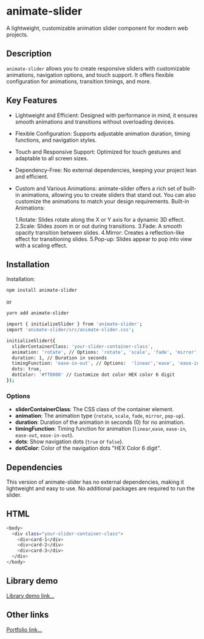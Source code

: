 # animate-slider

A lightweight, customizable animation slider component for modern web projects.

## Description

`animate-slider` allows you to create responsive sliders with customizable animations, navigation options, and touch support. It offers flexible configuration for animations, transition timings, and more.

## Key Features

- Lightweight and Efficient: Designed with performance in mind, it ensures smooth animations and transitions without overloading devices.
- Flexible Configuration: Supports adjustable animation duration, timing functions, and navigation styles.
- Touch and Responsive Support: Optimized for touch gestures and adaptable to all screen sizes.
- Dependency-Free: No external dependencies, keeping your project lean and efficient.
- Custom and Various Animations:
  animate-slider offers a rich set of built-in animations, allowing you to create sliders that stand out. You can also customize the animations to match your design requirements.
  Built-in Animations:

  1.Rotate: Slides rotate along the X or Y axis for a dynamic 3D effect.
  2.Scale: Slides zoom in or out during transitions.
  3.Fade: A smooth opacity transition between slides.
  4.Mirror: Creates a reflection-like effect for transitioning slides.
  5.Pop-up: Slides appear to pop into view with a scaling effect.

## Installation

Installation:

```bash
npm install animate-slider
```

or

```bash
yarn add animate-slider
```

```bash
import { initializeSlider } from 'animate-slider';
import 'animate-slider/src/animate-slider.css';

initializeSlider({
  sliderContainerClass: 'your-slider-container-class',
  animation: 'rotate', // Options: 'rotate', 'scale', 'fade', 'mirror', 'pop-up'
  duration: 1, // Duration in seconds
  timingFunction: 'ease-in-out', // Options:  'linear','ease', 'ease-in', 'ease-out', 'ease-in-out'
  dots: true,
  dotColor: '#ff0000' // Customize dot color HEX color 6 digit
});
```

### Options

- **sliderContainerClass**: The CSS class of the container element.
- **animation**: The animation type (`rotate`, `scale`, `fade`, `mirror`, `pop-up`).
- **duration**: Duration of the animation in seconds (0) for no animation.
- **timingFunction**: Timing function for animation (`linear`,`ease`, `ease-in`, `ease-out`, `ease-in-out`).
- **dots**: Show navigation dots (`true` or `false`).
- **dotColor**: Color of the navigation dots "HEX Color 6 digit".

## Dependencies

This version of animate-slider has no external dependencies, making it lightweight and easy to use. No additional packages are required to run the slider.

## HTML

```bash
<body>
  <div class="your-slider-container-class">
    <div>card-1</div>
    <div>card-2</div>
    <div>card-3</div>
  </div>
</body>
```

## Library demo

[Library demo link...](https://luayabbas1981.github.io/virtual-slider/)

## Other links

[Portfolio link...](https://luayabbas1981.github.io/portfolio-last/)
